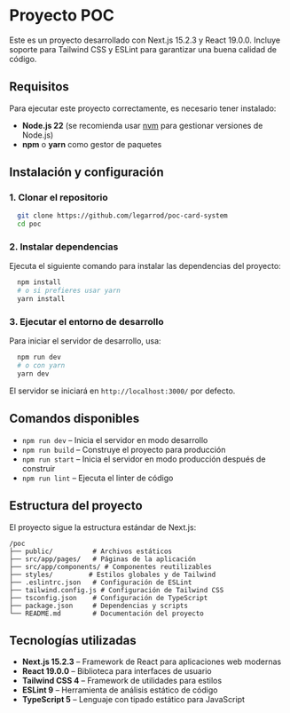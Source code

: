 # Proyecto POC

Este es un proyecto desarrollado con Next.js 15.2.3 y React 19.0.0. Incluye soporte para Tailwind CSS y ESLint para garantizar una buena calidad de código.

## Requisitos

Para ejecutar este proyecto correctamente, es necesario tener instalado:

- **Node.js 22** (se recomienda usar [nvm](https://github.com/nvm-sh/nvm) para gestionar versiones de Node.js)
- **npm** o **yarn** como gestor de paquetes

## Instalación y configuración

### 1. Clonar el repositorio
```sh
  git clone https://github.com/legarrod/poc-card-system
  cd poc
```

### 2. Instalar dependencias
Ejecuta el siguiente comando para instalar las dependencias del proyecto:
```sh
  npm install
  # o si prefieres usar yarn
  yarn install
```

### 3. Ejecutar el entorno de desarrollo
Para iniciar el servidor de desarrollo, usa:
```sh
  npm run dev
  # o con yarn
  yarn dev
```
El servidor se iniciará en `http://localhost:3000/` por defecto.

## Comandos disponibles

- `npm run dev` – Inicia el servidor en modo desarrollo
- `npm run build` – Construye el proyecto para producción
- `npm run start` – Inicia el servidor en modo producción después de construir
- `npm run lint` – Ejecuta el linter de código

## Estructura del proyecto

El proyecto sigue la estructura estándar de Next.js:
```
/poc
├── public/          # Archivos estáticos
├── src/app/pages/   # Páginas de la aplicación
├── src/app/components/ # Componentes reutilizables
├── styles/         # Estilos globales y de Tailwind
├── .eslintrc.json   # Configuración de ESLint
├── tailwind.config.js # Configuración de Tailwind CSS
├── tsconfig.json    # Configuración de TypeScript
├── package.json     # Dependencias y scripts
└── README.md        # Documentación del proyecto
```

## Tecnologías utilizadas

- **Next.js 15.2.3** – Framework de React para aplicaciones web modernas
- **React 19.0.0** – Biblioteca para interfaces de usuario
- **Tailwind CSS 4** – Framework de utilidades para estilos
- **ESLint 9** – Herramienta de análisis estático de código
- **TypeScript 5** – Lenguaje con tipado estático para JavaScript


